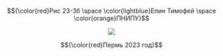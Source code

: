 $${\color{red}Рис 23-3б \space \color{lightblue}Епин Тимофей \space \color{orange}ПНИПУ}$$

<p align="center">
  <img src="[https://permtpp.ru/upload/iblock/8e5/0yidria2zf9wzy72q0zh20afnlr3j5qq.png]"
    />
</p>

$${\color{red}Пермь 2023 год}$$


